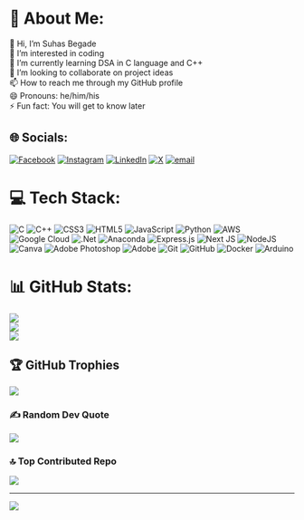 # 💫 About Me:
👋 Hi, I’m Suhas Begade<br>👀 I’m interested in coding<br>🌱 I’m currently learning DSA in C language and C++<br>💞️ I’m looking to collaborate on project ideas<br>📫 How to reach me through my GitHub profile<br>😄 Pronouns: he/him/his<br>⚡ Fun fact: You will get to know later


## 🌐 Socials:
[![Facebook](https://img.shields.io/badge/Facebook-%231877F2.svg?logo=Facebook&logoColor=white)](https://facebook.com/Suhas_Begade) [![Instagram](https://img.shields.io/badge/Instagram-%23E4405F.svg?logo=Instagram&logoColor=white)](https://instagram.com/suhas_begade) [![LinkedIn](https://img.shields.io/badge/LinkedIn-%230077B5.svg?logo=linkedin&logoColor=white)](https://linkedin.com/in/SuhasBegade) [![X](https://img.shields.io/badge/X-black.svg?logo=X&logoColor=white)](https://x.com/begade_suhas) [![email](https://img.shields.io/badge/Email-D14836?logo=gmail&logoColor=white)](mailto:suhasbegade21@gmail.com) 

# 💻 Tech Stack:
![C](https://img.shields.io/badge/c-%2300599C.svg?style=for-the-badge&logo=c&logoColor=white) ![C++](https://img.shields.io/badge/c++-%2300599C.svg?style=for-the-badge&logo=c%2B%2B&logoColor=white) ![CSS3](https://img.shields.io/badge/css3-%231572B6.svg?style=for-the-badge&logo=css3&logoColor=white) ![HTML5](https://img.shields.io/badge/html5-%23E34F26.svg?style=for-the-badge&logo=html5&logoColor=white) ![JavaScript](https://img.shields.io/badge/javascript-%23323330.svg?style=for-the-badge&logo=javascript&logoColor=%23F7DF1E) ![Python](https://img.shields.io/badge/python-3670A0?style=for-the-badge&logo=python&logoColor=ffdd54) ![AWS](https://img.shields.io/badge/AWS-%23FF9900.svg?style=for-the-badge&logo=amazon-aws&logoColor=white) ![Google Cloud](https://img.shields.io/badge/GoogleCloud-%234285F4.svg?style=for-the-badge&logo=google-cloud&logoColor=white) ![.Net](https://img.shields.io/badge/.NET-5C2D91?style=for-the-badge&logo=.net&logoColor=white) ![Anaconda](https://img.shields.io/badge/Anaconda-%2344A833.svg?style=for-the-badge&logo=anaconda&logoColor=white) ![Express.js](https://img.shields.io/badge/express.js-%23404d59.svg?style=for-the-badge&logo=express&logoColor=%2361DAFB) ![Next JS](https://img.shields.io/badge/Next-black?style=for-the-badge&logo=next.js&logoColor=white) ![NodeJS](https://img.shields.io/badge/node.js-6DA55F?style=for-the-badge&logo=node.js&logoColor=white) ![Canva](https://img.shields.io/badge/Canva-%2300C4CC.svg?style=for-the-badge&logo=Canva&logoColor=white) ![Adobe Photoshop](https://img.shields.io/badge/adobe%20photoshop-%2331A8FF.svg?style=for-the-badge&logo=adobe%20photoshop&logoColor=white) ![Adobe](https://img.shields.io/badge/adobe-%23FF0000.svg?style=for-the-badge&logo=adobe&logoColor=white) ![Git](https://img.shields.io/badge/git-%23F05033.svg?style=for-the-badge&logo=git&logoColor=white) ![GitHub](https://img.shields.io/badge/github-%23121011.svg?style=for-the-badge&logo=github&logoColor=white) ![Docker](https://img.shields.io/badge/docker-%230db7ed.svg?style=for-the-badge&logo=docker&logoColor=white) ![Arduino](https://img.shields.io/badge/-Arduino-00979D?style=for-the-badge&logo=Arduino&logoColor=white)
# 📊 GitHub Stats:
![](https://github-readme-stats.vercel.app/api?username=Suhasbegade21&theme=default&hide_border=false&include_all_commits=true&count_private=true)<br/>
![](https://nirzak-streak-stats.vercel.app/?user=Suhasbegade21&theme=default&hide_border=false)<br/>
![](https://github-readme-stats.vercel.app/api/top-langs/?username=Suhasbegade21&theme=default&hide_border=false&include_all_commits=true&count_private=true&layout=compact)

## 🏆 GitHub Trophies
![](https://github-profile-trophy.vercel.app/?username=Suhasbegade21&theme=radical&no-frame=false&no-bg=false&margin-w=4)

### ✍️ Random Dev Quote
![](https://quotes-github-readme.vercel.app/api?type=vetical&theme=radical)

### 🔝 Top Contributed Repo
![](https://github-contributor-stats.vercel.app/api?username=Suhasbegade21&limit=5&theme=dark&combine_all_yearly_contributions=true)

---
[![](https://visitcount.itsvg.in/api?id=Suhasbegade21&icon=0&color=0)](https://visitcount.itsvg.in)

<!-- Proudly created with GPRM ( https://gprm.itsvg.in ) -->
